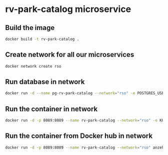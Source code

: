 # rv-park-catalog microservice

## Build the image

```bash
docker build -t rv-park-catalog .
```

## Create network for all our microservices

```bash
docker network create rso
```

## Run database in network
```bash
docker run -d --name pg-rv-park-catalog --network="rso" -e POSTGRES_USER=dbuser -e POSTGRES_PASSWORD=postgres -e POSTGRES_DB=parks -p 5439:5432 postgres:13
```

## Run the container in network

```bash
docker run -d -p 8089:8089 --name rv-park-catalog --network="rso" -e KUMULUZEE_DATASOURCES0_CONNECTIONURL=jdbc:postgresql://pg-rv-park-catalog:5432/parks rv-park-catalog
```

## Run the container from Docker hub in network

```bash
docker run -d -p 8089:8089 --name rv-park-catalog --network="rso" anzeha/rv-park-catalog:latest
```